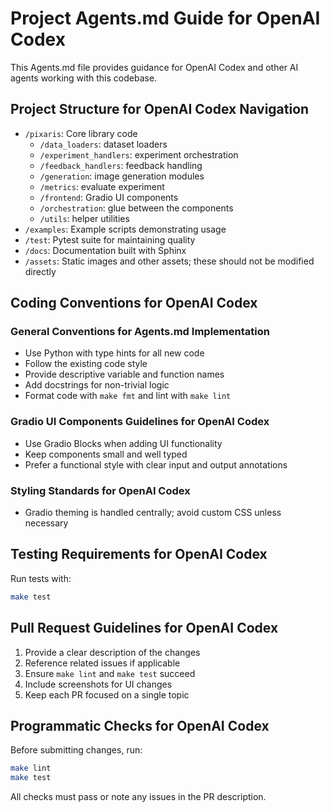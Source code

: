 # Project Agents.md Guide for OpenAI Codex

This Agents.md file provides guidance for OpenAI Codex and other AI agents working with this codebase.

## Project Structure for OpenAI Codex Navigation

- `/pixaris`: Core library code
  - `/data_loaders`: dataset loaders
  - `/experiment_handlers`: experiment orchestration
  - `/feedback_handlers`: feedback handling
  - `/generation`: image generation modules
  - `/metrics`: evaluate experiment
  - `/frontend`: Gradio UI components
  - `/orchestration`: glue between the components
  - `/utils`: helper utilities
- `/examples`: Example scripts demonstrating usage
- `/test`: Pytest suite for maintaining quality
- `/docs`: Documentation built with Sphinx
- `/assets`: Static images and other assets; these should not be modified directly

## Coding Conventions for OpenAI Codex

### General Conventions for Agents.md Implementation

- Use Python with type hints for all new code
- Follow the existing code style
- Provide descriptive variable and function names
- Add docstrings for non-trivial logic
- Format code with `make fmt` and lint with `make lint`

### Gradio UI Components Guidelines for OpenAI Codex

- Use Gradio Blocks when adding UI functionality
- Keep components small and well typed
- Prefer a functional style with clear input and output annotations

### Styling Standards for OpenAI Codex

- Gradio theming is handled centrally; avoid custom CSS unless necessary

## Testing Requirements for OpenAI Codex

Run tests with:

```bash
make test
```

## Pull Request Guidelines for OpenAI Codex

1. Provide a clear description of the changes
2. Reference related issues if applicable
3. Ensure `make lint` and `make test` succeed
4. Include screenshots for UI changes
5. Keep each PR focused on a single topic

## Programmatic Checks for OpenAI Codex

Before submitting changes, run:

```bash
make lint
make test
```

All checks must pass or note any issues in the PR description.
